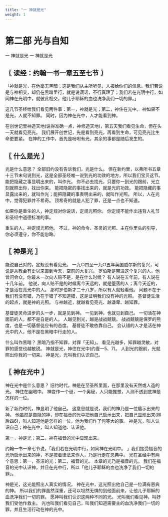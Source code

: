 ```yaml
---
title: "一 神就是光"
weight: 1
---
```


# 第二部 光与自知

一 神就是光
一 神就是光

## 〖 读经：约翰一书一章五至七节 〗

「神就是光，在他毫无黑暗；这是我们从主所听见，人报给你们的信息。我们若说是与神相交，却仍在黑暗里行，就是说谎话，不行真理了；我们若在光明中行，如同神在光明中，就彼此相交，他儿子耶稣的血也洗净我们一切的罪。」

这几节圣经给我们看见两件事：第一，神就是光；第二，神住在光中。
神如果不是光，人就不知罪。
同时，因为神在光中，人才能看到神。

在创世记里神造天地(说得准确一点，神修造天地)，第五天我们看见生命，但在头一天就看见亮光。
我们展开创世记，先是看到亮光，再看到生命，可见亮光比生命更要紧。
在神的工作中，首先是吩咐有光，其余的事都是随后发生的。

## 〖 什么是光 〗

光是什么意思？
全部旧约没有告诉我们，光是什么。
但在新约里，以弗所书五章十三节末句说到光，这是全部圣经唯一说到光的功效的地方，所以我们宝贝这节。
能把隐藏之事显明出来的，叫作光。
你不必去找光，只要你一到光的跟前，光立刻就照出你，找出你来。
能把隐密的事找出来的，就是光的功效。
能把隐藏的事显露出来的，就叫作光；能把隐藏的事表明出来的，就叫作光照。
所以，人在光中，觉得犯罪并不希奇。
顶希奇的就是人犯了罪，还是一点也不知道。

如果你是重生的人，神定规对你说话，定规光照你。
你定规不能作出违背人礼节和圣经中道德标准的事。

重生的人，神定规光照他。
不过，神的命令、圣灵的光照、主在你里头的引导，你必须遵守，你不能忽略。

## 〖 神是光 〗

能说自己对的，定规没有看见光。
一九○四至一九○五年英国威尔斯的复兴，可说是从教会有史以来直到今天，空前的大复兴。
罗伯斯是带进这个复兴的人，他曾问会众，你最末一次向人赔不是，是在什么时候？
有人说在五年前，有人说在十几年前。
他说，向人赔不是的时候离今天远的，就是堕落的人；离今天近的，才是活在亮光中的人。
那时罗伯斯才二十八岁，所以有人就轻看他。
问题不在于我们有没有错，乃在于错了不知道错，这是证明我们没有神的光照。
基督徒生活的起点，就是神的光照。
与神越近，就越看见亮光、越谦卑、越知罪。

基督徒灵命进步的头一步，就是见到神。
一见到神，也就见到自己。
一切活在神面前的人，都不是自是的人。
人越见到光，越是战战兢兢。
战战兢兢是保罗的熊度，也是一切基督徒应有的态度。
基督徒不敢依靠自己。
会认错的人才是活在神光中的人，他不是在黑暗中行走的人。

什么叫作黑暗？
黑暗乃指不知罪，对罪「无知」。
看见光越多，知罪越灵敏，对罪的感觉也越敏锐。
神就是光，神住在光中(约壹一5、7)。
人到光的跟前，光就照出你我的一切来。
神是光，光叫我们认识自己。

## 〖 神在光中 〗

神在光中是什么意思？
旧约时代，神是在至圣所里面，在那里没有天然或人造的光。
神住在幽暗中。
神变作一个谜，一个奥秘，人只能推想，人测不透到底神是怎样的一位。

新了新约时代，神显明了他自己。
这意思就是说，我们的神乃是一位启示出来的神。
他虽然是自隐的神，却在福音的光中把他自己启示出来，把自己显现出来(林后四6)，叫人知道他是怎样的一位，他为我们作了何等大的事。
神是光，叫人认识自己；神在光中，叫人知道他、认识他。

第一，神是光；第二，神在福音的光中显现出来。

约翰一书一章七节说，「我们若在光明中行，如同神在光明中。
」我们接受福音的光所启示出来的神，不是按着律法来作人，乃是行走在恩典中。
光在圣经中有两个意思：第一，圣洁的光；第二，福音的光。
本章的光乃是福音的光。
我们在福音的光中认识神，并且在光中行，所以「他儿子耶稣的血也洗净了我们一切的罪」。

神是光，这光能照出人真实的情况。
神在光中，这光照出他自己是一位满有恩典的神。
所以我们的罪虽然深重，还可以坦然无惧的到他面前来，让他儿子耶稣的血洗净我们一切的罪。
愿神叫我们认识这两种不同的光。
光叫我们看见神，叫妤我们受他作救主。
光也叫我们看见自己，叫我们知道需要主的血洗净我们一切的罪，并且生活行动在神的光中。
